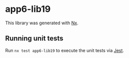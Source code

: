 # app6-lib19

This library was generated with [Nx](https://nx.dev).

## Running unit tests

Run `nx test app6-lib19` to execute the unit tests via [Jest](https://jestjs.io).
